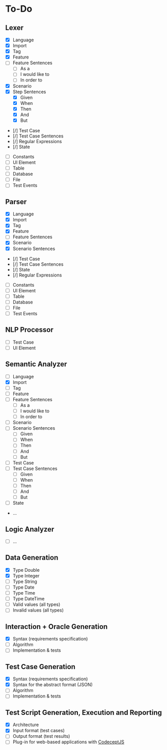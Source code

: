 # To-Do

## Lexer

- [X] Language
- [X] Import
- [X] Tag
- [X] Feature
- [ ] Feature Sentences
  - [ ] As a
  - [ ] I would like to
  - [ ] In order to
- [X] Scenario
- [X] Step Sentences
  - [X] Given
  - [X] When
  - [X] Then
  - [X] And
  - [X] But  
- [/] Test Case
- [/] Test Case Sentences
- [/] Regular Expressions
- [/] State
- [ ] Constants
- [ ] UI Element
- [ ] Table
- [ ] Database
- [ ] File
- [ ] Test Events

## Parser

- [X] Language
- [X] Import
- [X] Tag
- [X] Feature
- [ ] Feature Sentences
- [X] Scenario
- [X] Scenario Sentences
- [/] Test Case
- [/] Test Case Sentences
- [/] State
- [/] Regular Expressions
- [ ] Constants
- [ ] UI Element
- [ ] Table
- [ ] Database
- [ ] File
- [ ] Test Events

## NLP Processor

- [ ] Test Case
- [ ] UI Element

## Semantic Analyzer

- [ ] Language
- [X] Import
- [ ] Tag
- [ ] Feature
- [ ] Feature Sentences
  - [ ] As a
  - [ ] I would like to
  - [ ] In order to
- [ ] Scenario
- [ ] Scenario Sentences
  - [ ] Given
  - [ ] When
  - [ ] Then
  - [ ] And
  - [ ] But  
- [ ] Test Case  
- [ ] Test Case Sentences
  - [ ] Given
  - [ ] When
  - [ ] Then
  - [ ] And
  - [ ] But  
- [ ] State
- ...

## Logic Analyzer

- [ ] ...

## Data Generation

- [X] Type Double
- [X] Type Integer
- [ ] Type String
- [ ] Type Date
- [ ] Type Time
- [ ] Type DateTime
- [ ] Valid values (all types)
- [ ] Invalid values (all types)

## Interaction + Oracle Generation

- [X] Syntax (requirements specification)
- [ ] Algorithm
- [ ] Implementation & tests

## Test Case Generation

- [X] Syntax (requirements specification)
- [X] Syntax for the abstract format (JSON)
- [ ] Algorithm
- [ ] Implementation & tests

## Test Script Generation, Execution and Reporting

- [X] Architecture
- [X] Input format (test cases)
- [ ] Output format (test results)
- [ ] Plug-in for web-based applications with [CodeceptJS](http://codecept.io)
